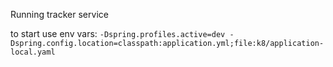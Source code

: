 Running tracker service 

to start use env vars:
``-Dspring.profiles.active=dev -Dspring.config.location=classpath:application.yml;file:k8/application-local.yaml``